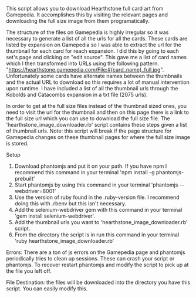 This script allows you to download Hearthstone full card art from Gamepedia. It accomplishes this by visiting the relevant pages and downloading the full size image from them programatically.

The structure of the files on Gamepedia is highly irregular so it was necessary to generate a list of all the urls for all the cards. These cards are listed by expansion on Gamepedia so I was able to extract the url for the thumbnail for each card for reach expansion. I did this by going to each set's page and clicking on "edit source". This gave me a list of card names which I then transformed into URLs using the following pattern. "https://hearthstone.gamepedia.com/File:#{card_name}_full.jpg". Unfortunately some cards have alternate names between the thumbnails and the actual URL to download so this requires a lot of manual intervention upon runtime. I have included a list of all the thumbnail urls through the Kobolds and Catacombs expansion in a txt file (2075 urls).

In order to get at the full size files instead of the thumbnail sized ones, you need to visit the url for the thumbnail and then on this page there is a link to the full size url which you can use to download the full size file. The 'hearthstone_image_downloader.rb' script contains these steps given a list of thumbnail urls. Note: this script will break if the page structure for Gamepedia changes on these thumbnail pages for where the full size image is stored.

Setup
1. Download phantomjs and put it on your path. If you have npm I recommend this command in your terminal 'npm install -g phantomjs-prebuilt'
2. Start phantomjs by using this command in your terminal 'phantomjs --webdriver=8001'
3. Use the version of ruby found in the .ruby-version file. I recommend doing this with .rbenv but this isn't necessary.
4. Add the selenium-webdriver gem with this command in your terminal 'gem install selenium-webdriver'.
5. Add the thumbnail urls you want to 'hearthstone_image_downloader.rb' script.
6. From the directory the script is in run this command in your terminal 'ruby hearthstone_image_downloader.rb'

Errors: There are a ton of js errors on the Gamepedia page and phantomjs periodically tries to clean up sessions. These can crash your script or phantomjs. To recover restart phantomjs and modify the script to pick up at the file you left off.

File Destination: the files will be downloaded into the directory you have this script. You can easily modify this.
